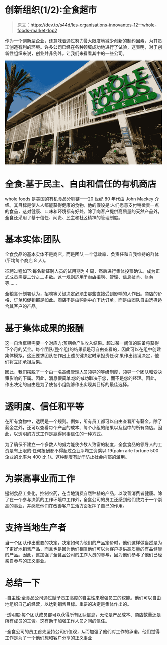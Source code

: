 # 创新组织(1/2):全食超市

> 原文：<https://dev.to/s44d/les-organisations-innovantes-12--whole-foods-market-1op2>

作为一个创新型企业，还意味着通过努力最大限度地减少创新的制约因素，为其员工创造有利的环境。许多公司已经在各种领域成功地进行了试验，这表明，对于创新性组织来说，创业并非例外。让我们来看看其中的一些公司。

[![alt text](img/3c9263c9d4386072eb67b91ae1418574.png "Whole Foods Market")](https://res.cloudinary.com/practicaldev/image/fetch/s--dObUVNQl--/c_limit%2Cf_auto%2Cfl_progressive%2Cq_auto%2Cw_880/https://s1.qwant.com/thumbr/0x380/3/a/cec8576cadf4ef08f9e4a20db49b86ba679dc50f3a97409ceb41c0f2549534/Whole_Foods_Market.jpg%3Fu%3Dhttp%253A%252F%252Fwholefoodsmagazine.com%252Fwp-content%252Fuploads%252F2017%252F06%252FWhole_Foods_Market.jpg%26q%3D0%26b%3D1%26p%3D0%26a%3D1)

# 全食:基于民主、自由和信任的有机商店

whole foods 是美国的有机食品分销链——20 世纪 80 年代由 John Mackey 介绍。其目标是使人人都能获得健康的食物。他的假设是:人们愿意支付稍微贵一点的食品，这对健康、口味和环境都有好处。除了向客户提供高质量的天然产品外，全食还采用了基于信任、问责、民主和社区精神的管理制度。

# 基本实体:团队

全食食品的基本实体不是商店，而是团队:一个低效率、负责任和自我维持的群体(平均每个商店 8 人)。

征聘过程如下:每名新征聘人员的试用期为 4 周，然后进行集体投票确认。成为正式成员需要三分之二多数。这一规则适用于商店招聘、管理、信息技术、财务等……

全粮食计划署认为，招聘等关键决定必须由那些直接受到影响的人作出。商店的价格、订单和促销都是如此。商店不是由购物中心下达订单，而是由团队自由选择适合其客户的产品。

# 基于集体成果的报酬

这一自治框架需要一个对应方:预期会产生收入结果。超过某一阈值的装备将获得下个月的奖金。每个团队(整个组)的结果都是可自由查看的，因此可以在组中创建集体模拟。这还要求团队在作出上述关键决定时承担责任:如果作出错误决定，他们将立即承担后果。

因此，我们摆脱了一个由一名高级管理人员领导的等级制度，领导一个团队和受决策影响的下属。因此，消息很简单:您的成功取决于您，而不是您的经理。因此，作出决定的自由是为了使各小组能够作出实现其目标的最佳选择。

# 透明度、信任和平等

在所有食物中，透明是一个规则。例如，所有员工都可以自由查看所有薪金。除了薪金之外，还可以查看每个产品的成本、每个小组的结果以及组中的所有商店。因此，以透明的方式工作是赢得同事信任的一种方式。

为了确保不建立一个多数人的努力能使少数人致富的制度，全食食品的领导人的工资是有上限的:任何报酬都不得超过企业平均工资乘以 19(palm arle fortune 500 企业的比率为 400 比 1)。这种制度有助于防止社会内部的滥用。

# 为崇高事业而工作

遏制食品工业化，控制农药，在当地消费自然种植的产品，以改善消费者健康。除了在一个参与决策的工作环境中工作外，全食公司的员工还感到他们致力于一个崇高的事业，并感觉他们在改善客户生活方面发挥了自己的作用。

# 支持当地生产者

当一个团队作出重要的决定，决定如何为他们的产品定价时，他们这样做当然是为了更好地销售产品，而且也是因为他们相信他们可以为客户提供高质量的有益健康的产品。因此，这加强了全食品公司的工作人员的参与，因为他们参与了他们已经亲自参与的正义事业。

# 总结一下

-自主性:全食品公司通过赋予员工高度的自主性来增强员工的权能。他们可以自由地组织自己的经营，以达到销售目标。重要的决定是集体作出的。

-透明度:每个团队成员都可以获得所有团队信息，无论是产品成本、商店数量还是所有成员的工资。这有助于加强工作人员之间的信任。

-全食公司的员工首先坚持公司价值观，从而加强了他们对工作的承诺。他们觉得工作是为了一个他们想和客户分享的正义事业